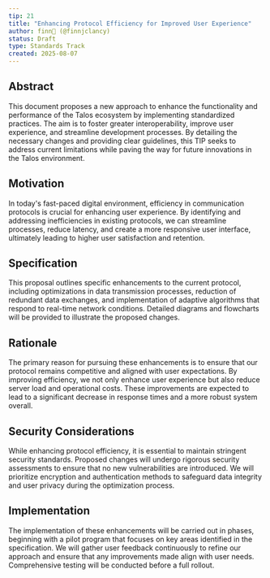 ```yaml
---
tip: 21
title: "Enhancing Protocol Efficiency for Improved User Experience"
author: finn🥛 (@finnjclancy)
status: Draft
type: Standards Track
created: 2025-08-07
---
```


## Abstract

This document proposes a new approach to enhance the functionality and performance of the Talos ecosystem by implementing standardized practices. The aim is to foster greater interoperability, improve user experience, and streamline development processes. By detailing the necessary changes and providing clear guidelines, this TIP seeks to address current limitations while paving the way for future innovations in the Talos environment.

## Motivation

In today's fast-paced digital environment, efficiency in communication protocols is crucial for enhancing user experience. By identifying and addressing inefficiencies in existing protocols, we can streamline processes, reduce latency, and create a more responsive user interface, ultimately leading to higher user satisfaction and retention.

## Specification

This proposal outlines specific enhancements to the current protocol, including optimizations in data transmission processes, reduction of redundant data exchanges, and implementation of adaptive algorithms that respond to real-time network conditions. Detailed diagrams and flowcharts will be provided to illustrate the proposed changes.

## Rationale

The primary reason for pursuing these enhancements is to ensure that our protocol remains competitive and aligned with user expectations. By improving efficiency, we not only enhance user experience but also reduce server load and operational costs. These improvements are expected to lead to a significant decrease in response times and a more robust system overall.

## Security Considerations

While enhancing protocol efficiency, it is essential to maintain stringent security standards. Proposed changes will undergo rigorous security assessments to ensure that no new vulnerabilities are introduced. We will prioritize encryption and authentication methods to safeguard data integrity and user privacy during the optimization process.

## Implementation

The implementation of these enhancements will be carried out in phases, beginning with a pilot program that focuses on key areas identified in the specification. We will gather user feedback continuously to refine our approach and ensure that any improvements made align with user needs. Comprehensive testing will be conducted before a full rollout.